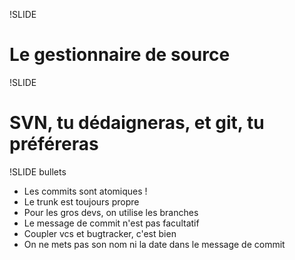 !SLIDE

# Le gestionnaire de source #

!SLIDE

# SVN, tu dédaigneras, et git, tu préféreras #

!SLIDE bullets

* Les commits sont atomiques !
* Le trunk est toujours propre
* Pour les gros devs, on utilise les branches
* Le message de commit n'est pas facultatif
* Coupler vcs et bugtracker, c'est bien
* On ne mets pas son nom ni la date dans le message de commit
